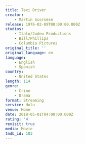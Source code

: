```yaml
---
title: Taxi Driver
creator:
    - Martin Scorsese
release: 1976-02-09T00:00:00.000Z
studios:
    - Italo/Judeo Productions
    - Bill/Phillips
    - Columbia Pictures
original_title: ''
original_language: en
language:
    - English
    - Spanish
country:
    - United States
length: 114
genre:
    - Crime
    - Drama
format: Streaming
service: Hulu
venue: Home
date: 2018-05-01T04:00:00.000Z
rating: '4'
revisit: true
media: Movie
tmdb_id: 103
---
```



